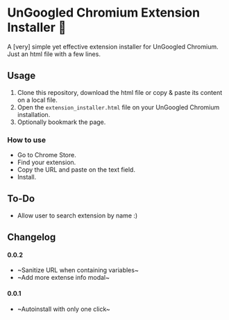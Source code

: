 # UnGoogled Chromium Extension Installer 🧩
A [very] simple yet effective extension installer for UnGoogled Chromium. Just an html file with a few lines.


## Usage
1. Clone this repository, download the html file or copy & paste its content on a local file.
2. Open the `extension_installer.html` file on your UnGoogled Chromium installation.
3. Optionally bookmark the page.

### How to use
* Go to Chrome Store.
* Find your extension.
* Copy the URL and paste on the text field.
* Install.


## To-Do
* Allow user to search extension by name :)

## Changelog

#### 0.0.2
* ~Sanitize URL when containing variables~ 
* ~Add more extense info modal~ 
#### 0.0.1
* ~Autoinstall with only one click~

